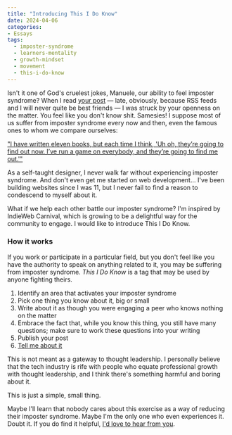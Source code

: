 ```yaml
---
title: "Introducing This I Do Know"
date: 2024-04-06
categories:
- Essays
tags:
  - imposter-syndrome
  - learners-mentality
  - growth-mindset
  - movement
  - this-i-do-know
---
```


Isn't it one of God's cruelest jokes, Manuele, our ability to feel imposter syndrome? When I read [your post](https://manuelmoreale.com/why-i-don-t-write-dev-posts) — late, obviously, because RSS feeds and I will never quite be best friends — I was struck by your openness on the matter. You feel like you don't know shit. Samesies! I suppose most of us suffer from imposter syndrome every now and then, even the famous ones to whom we compare ourselves:

["I have written eleven books, but each time I think, 'Uh oh, they’re going to find out now. I’ve run a game on everybody, and they’re going to find me out.'"](https://www.goodreads.com/quotes/220406-each-time-i-write-a-book-every-time-i-face)

As a self-taught designer, I never walk far without experiencing imposter syndrome. And don't even get me started on web development... I've been building websites since I was 11, but I never fail to find a reason to condescend to myself about it.

What if we help each other battle our imposter syndrome? I'm inspired by IndieWeb Carnival, which is growing to be a delightful way for the community to engage. I would like to introduce This I Do Know.

### How it works

If you work or participate in a particular field, but you don't feel like you have the authority to speak on anything related to it, you may be suffering from imposter syndrome. _This I Do Know_ is a tag that may be used by anyone fighting theirs.

1.  Identify an area that activates your imposter syndrome
2.  Pick one thing you know about it, big or small
3.  Write about it as though you were engaging a peer who knows nothing on the matter
4.  Embrace the fact that, while you know this thing, you still have many questions; make sure to work these questions into your writing
5.  Publish your post
6.  [Tell me about it](/hello)

This is not meant as a gateway to thought leadership. I personally believe that the tech industry is rife with people who equate professional growth with thought leadership, and I think there's something harmful and boring about it.

This is just a simple, small thing.

Maybe I'll learn that nobody cares about this exercise as a way of reducing their imposter syndrome. Maybe I'm the only one who even experiences it. Doubt it. If you do find it helpful, [I'd love to hear from you](/hello).
